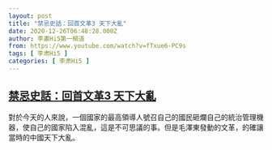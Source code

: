```yaml
---
layout: post
title: "禁忌史話：回首文革3 天下大亂"
date: 2020-12-26T06:48:28.000Z
author: 李肅Hi5第一頻道
from: https://www.youtube.com/watch?v=fTxue6-PC9s
tags: [ 李肃Hi5 ]
categories: [ 李肃Hi5 ]
---
```

<!--1608965308000-->
[禁忌史話：回首文革3 天下大亂](https://www.youtube.com/watch?v=fTxue6-PC9s)
------

<div>
對於今天的人來說，一個國家的最高領導人號召自己的國民砸爛自己的統治管理機器，使自己的國家陷入混亂，這是不可思議的事。但是毛澤東發動的文革，的確讓當時的中國天下大亂。
</div>
